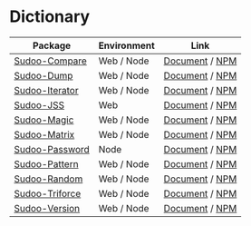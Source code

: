 # Dictionary

| Package                                                  | Environment | Link                                                                             |
| -------------------------------------------------------- | ----------- | -------------------------------------------------------------------------------- |
| [Sudoo-Compare](//github.com/SudoDotDog/Sudoo-Compare)   | Web / Node  | [Document](//compare.sudo.dog) / [NPM](//www.npmjs.com/package/@sudoo/compare)   |
| [Sudoo-Dump](//github.com/SudoDotDog/Sudoo-Dump)         | Web / Node  | [Document](//dump.sudo.dog) / [NPM](//www.npmjs.com/package/@sudoo/dump)         |
| [Sudoo-Iterator](//github.com/SudoDotDog/Sudoo-Iterator) | Web / Node  | [Document](//iterator.sudo.dog) / [NPM](//www.npmjs.com/package/@sudoo/iterator) |
| [Sudoo-JSS](//github.com/SudoDotDog/Sudoo-JSS)           | Web         | [Document](//jss.sudo.dog) / [NPM](//www.npmjs.com/package/@sudoo/jss)           |
| [Sudoo-Magic](//github.com/SudoDotDog/Sudoo-Magic)       | Web / Node  | [Document](//magic.sudo.dog) / [NPM](//www.npmjs.com/package/@sudoo/magic)       |
| [Sudoo-Matrix](//github.com/SudoDotDog/Sudoo-Matrix)     | Web / Node  | [Document](//matrix.sudo.dog) / [NPM](//www.npmjs.com/package/@sudoo/matrix)     |
| [Sudoo-Password](//github.com/SudoDotDog/Sudoo-Password) | Node        | [Document](//password.sudo.dog) / [NPM](//www.npmjs.com/package/@sudoo/password) |
| [Sudoo-Pattern](//github.com/SudoDotDog/Sudoo-Pattern)   | Web / Node  | [Document](//pattern.sudo.dog) / [NPM](//www.npmjs.com/package/@sudoo/pattern)   |
| [Sudoo-Random](//github.com/SudoDotDog/Sudoo-Random)     | Web / Node  | [Document](//random.sudo.dog) / [NPM](//www.npmjs.com/package/@sudoo/random)     |
| [Sudoo-Triforce](//github.com/SudoDotDog/Sudoo-Triforce) | Web / Node  | [Document](//triforce.sudo.dog) / [NPM](//www.npmjs.com/package/@sudoo/triforce) |
| [Sudoo-Version](//github.com/SudoDotDog/Sudoo-Version)   | Web / Node  | [Document](//version.sudo.dog) / [NPM](//www.npmjs.com/package/@sudoo/version)   |
